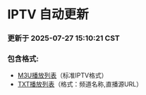 # IPTV 自动更新

### 更新于 2025-07-27 15:10:21 CST

### 包含格式:
- [M3U播放列表](IPTV.m3u)（标准IPTV格式）
- [TXT播放列表](IPTV.txt)（格式：频道名称,直播源URL）
